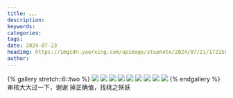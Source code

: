 ```yaml
---
title: 。。。
description: 
keywords: 
categories: 
tags: 
date: 2024-07-23
headimg: https://imgcdn.yaerxing.com/upimage/stupnote/2024/07/21/1721563265_16768827_9868.jpg
author: 
---
```


{% gallery stretch::6::two %}
![](https://imgcdn.yaerxing.com/upimage/stupnote/2024/07/21/1721563265_16768827_9868.jpg)
![](https://imgcdn.yaerxing.com/upimage/stupnote/2024/07/21/1721563266_16768827_8745.jpg)
![](https://imgcdn.yaerxing.com/upimage/stupnote/2024/07/21/1721563267_16768827_7442.jpg)
![](https://imgcdn.yaerxing.com/upimage/stupnote/2024/07/21/1721563267_16768827_2856.jpg)
![](https://imgcdn.yaerxing.com/upimage/stupnote/2024/07/21/1721563268_16768827_5166.jpg)
![](https://imgcdn.yaerxing.com/upimage/stupnote/2024/07/21/1721563269_16768827_7571.jpg)
![](https://imgcdn.yaerxing.com/upimage/stupnote/2024/07/21/1721563270_16768827_2417.jpg)
![](https://imgcdn.yaerxing.com/upimage/stupnote/2024/07/21/1721563270_16768827_7121.jpg)
![](https://imgcdn.yaerxing.com/upimage/stupnote/2024/07/21/1721563271_16768827_2072.jpg)
{% endgallery %}
审核大大过一下，谢谢
掉正确值，找桃之殀妖
